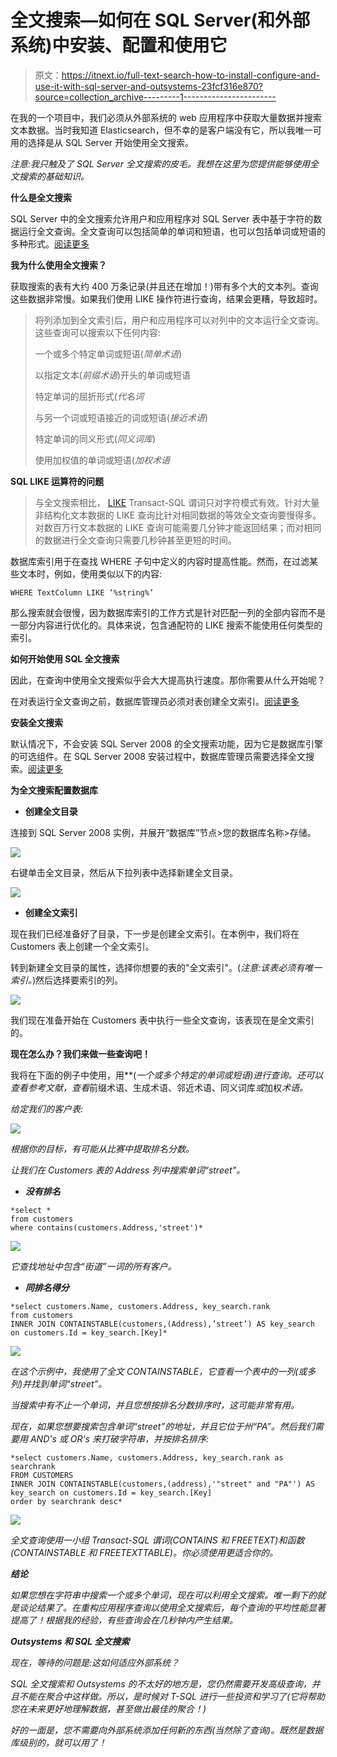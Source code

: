 # 全文搜索—如何在 SQL Server(和外部系统)中安装、配置和使用它

> 原文：<https://itnext.io/full-text-search-how-to-install-configure-and-use-it-with-sql-server-and-outsystems-23fcf316e870?source=collection_archive---------1----------------------->

在我的一个项目中，我们必须从外部系统的 web 应用程序中获取大量数据并搜索文本数据。当时我知道 Elasticsearch，但不幸的是客户端没有它，所以我唯一可用的选择是从 SQL Server 开始使用全文搜索。

*注意:我只触及了 SQL Server 全文搜索的皮毛。我想在这里为您提供能够使用全文搜索的基础知识。*

**什么是全文搜索**

SQL Server 中的全文搜索允许用户和应用程序对 SQL Server 表中基于字符的数据运行全文查询。全文查询可以包括简单的单词和短语，也可以包括单词或短语的多种形式。[阅读更多](https://docs.microsoft.com/en-us/sql/relational-databases/search/full-text-search?view=sql-server-2017)

**我为什么使用全文搜索？**

获取搜索的表有大约 400 万条记录(并且还在增加！)带有多个大的文本列。查询这些数据非常慢。如果我们使用 LIKE 操作符进行查询，结果会更糟，导致超时。

> 将列添加到全文索引后，用户和应用程序可以对列中的文本运行全文查询。这些查询可以搜索以下任何内容:
> 
> 一个或多个特定单词或短语(*简单术语*)
> 
> 以指定文本(*前缀术语*)开头的单词或短语
> 
> 特定单词的屈折形式(*代名词*
> 
> 与另一个词或短语接近的词或短语(*接近术语*)
> 
> 特定单词的同义形式(*同义词库*)
> 
> 使用加权值的单词或短语(*加权术语*

**SQL LIKE 运算符的问题**

> 与全文搜索相比， [LIKE](https://docs.microsoft.com/en-us/sql/t-sql/language-elements/like-transact-sql?view=sql-server-2017) Transact-SQL 谓词只对字符模式有效。针对大量非结构化文本数据的 LIKE 查询比针对相同数据的等效全文查询要慢得多。对数百万行文本数据的 LIKE 查询可能需要几分钟才能返回结果；而对相同的数据进行全文查询只需要几秒钟甚至更短的时间。

数据库索引用于在查找 WHERE 子句中定义的内容时提高性能。然而，在过滤某些文本时，例如，使用类似以下的内容:

```
WHERE TextColumn LIKE ‘%string%’
```

那么搜索就会很慢，因为数据库索引的工作方式是针对匹配一列的全部内容而不是一部分内容进行优化的。具体来说，包含通配符的 LIKE 搜索不能使用任何类型的索引。

**如何开始使用 SQL 全文搜索**

因此，在查询中使用全文搜索似乎会大大提高执行速度。那你需要从什么开始呢？

在对表运行全文查询之前，数据库管理员必须对表创建全文索引。[阅读更多](https://docs.microsoft.com/en-us/sql/t-sql/statements/create-fulltext-catalog-transact-sql?view=sql-server-2017)

**安装全文搜索**

默认情况下，不会安装 SQL Server 2008 的全文搜索功能，因为它是数据库引擎的可选组件。在 SQL Server 2008 安装过程中，数据库管理员需要选择全文搜索。[阅读更多](https://www.outsystems.com/forums/discussion/8934/how-to-install-configure-and-use-full-text-search/)

**为全文搜索配置数据库**

*   **创建全文目录**

连接到 SQL Server 2008 实例，并展开“数据库”节点>您的数据库名称>存储。

![](img/6dfe55054f383eb4007d2ccea451cd2c.png)

右键单击全文目录，然后从下拉列表中选择新建全文目录。

![](img/5977b56a491275bff507a3485b3d6d10.png)

*   **创建全文索引**

现在我们已经准备好了目录，下一步是创建全文索引。在本例中，我们将在 Customers 表上创建一个全文索引。

转到新建全文目录的属性，选择你想要的表的"全文索引"。(*注意:该表必须有唯一索引。*)然后选择要索引的列。

![](img/12a1cae89361236b52e1f0e492827a84.png)

我们现在准备开始在 Customers 表中执行一些全文查询，该表现在是全文索引的。

**现在怎么办？我们来做一些查询吧！**

我将在下面的例子中使用，用**(*一个或多个特定的单词或短语)进行查询。还可以查看参考文献，查看*前缀术语、生成术语、邻近术语、同义词库*或*加权*术语。*

*给定我们的客户表:*

*![](img/c08360def78c67993ce1dc76f06a1a64.png)*

*根据你的目标，有可能从比赛中提取排名分数。*

*让我们在 Customers 表的 Address 列中搜索单词“street”。*

*   ***没有排名***

```
*select *
from customers
where contains(customers.Address,'street')*
```

*![](img/aefc011419a1b96c3e270954b361b87e.png)*

*它查找地址中包含“街道”一词的所有客户。*

*   ***同排名得分***

```
*select customers.Name, customers.Address, key_search.rank
from customers
INNER JOIN CONTAINSTABLE(customers,(Address),’street’) AS key_search on customers.Id = key_search.[Key]*
```

*![](img/cf5e739da588f75fc7ccb5552558dde7.png)*

*在这个示例中，我使用了全文 CONTAINSTABLE，它查看一个表中的一列(或多列)并找到单词“street”。*

*当搜索中有不止一个单词，并且您想按排名分数排序时，这可能非常有用。*

*现在，如果您想要搜索包含单词“street”的地址，并且它位于州“PA”。然后我们需要用 AND's 或 OR's 来打破字符串，并按排名排序:*

```
*select customers.Name, customers.Address, key_search.rank as searchrank
FROM CUSTOMERS
INNER JOIN CONTAINSTABLE(customers,(address),'"street" and "PA"') AS key_search on customers.Id = key_search.[Key]
order by searchrank desc*
```

*![](img/3c058c75c103cbacaa851d8d3c20fdd7.png)*

*全文查询使用一小组 Transact-SQL 谓词(CONTAINS 和 FREETEXT)和函数(CONTAINSTABLE 和 FREETEXTTABLE)。你必须使用更适合你的。*

***结论***

*如果您想在字符串中搜索一个或多个单词，现在可以利用全文搜索。唯一剩下的就是谈论结果了。在重构应用程序查询以使用全文搜索后，每个查询的平均性能显著提高了！根据我的经验，有些查询会在几秒钟内产生结果。*

***Outsystems 和 SQL 全文搜索***

*现在，等待的问题是:这如何适应外部系统？*

*SQL 全文搜索和 Outsystems 的不太好的地方是，您仍然需要开发高级查询，并且不能在聚合中这样做。所以，是时候对 T-SQL 进行一些投资和学习了(它将帮助您在未来更好地理解数据，甚至做出最佳的聚合！)*

*好的一面是，您不需要向外部系统添加任何新的东西(当然除了查询)。既然是数据库级别的，就可以用了！*